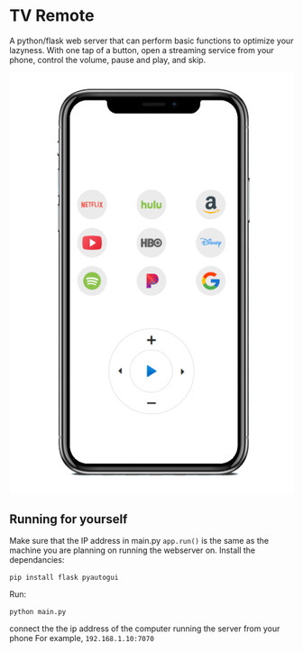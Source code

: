 # TV Remote
A python/flask web server that can perform basic functions to optimize your lazyness.
With one tap of a button, open a streaming service from your phone, control the volume, pause and play, and skip.

![](static/images/phone.png)

## Running for yourself
Make sure that the IP address in main.py `app.run()` is the same as the machine you are planning on running the webserver on.
Install the dependancies:
```
pip install flask pyautogui
```
Run:
```
python main.py
```

connect the the ip address of the computer running the server from your phone
For example, `192.168.1.10:7070`
